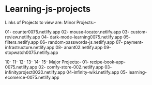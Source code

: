 # Learning-js-projects
Links of Projects to view are:
Minor Projects:-

01- counter0075.netlify.app
02- mouse-locator.netlify.app
03- custom-review.netlify.app
04- dark-mode-learning0075.netlify.app
05- filters.netlify.app
06- random-passwords-js.netlify.app
07- payment-infrastructure.netlify.app
08- anant02.netlify.app
09- stopwatch0075.netlify.app


10-
11-
12-
13-
14-
15-
Major Projects:-
01- recipe-book-app-0075.netlify.app
02- comfy-store-002.netlify.app
03- infinityproject0020.netlify.app
04-infinity-wiki.netlify.app
05- learning-ecomerce-0075.netlify.app
